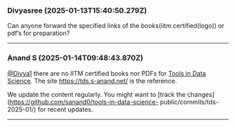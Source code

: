 ### Divyasree (2025-01-13T15:40:50.279Z)

Can anyone forward the specified links of the books(iitm certified(logo)) or
pdf’s for preparation?


---
### Anand S (2025-01-14T09:48:43.870Z)

[@Divya1](/u/divya1) there are no IITM certified books nor PDFs for [Tools in
Data Science](/c/courses/tds-kb/34). The site <https://tds.s-anand.net/> is
the reference.

We update the content regularly. You might want to [track the
changes](https://github.com/sanand0/tools-in-data-science-
public/commits/tds-2025-01/) for recent updates.


---
